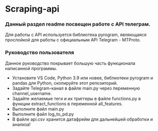 # Scraping-api

### Данный раздел readme посвещен работе с API телеграм.
Для работы с API используется библиотека pyrogram, являющаяся прослойкой для работы с официальным API Telegram - MTProto.

### Руководство пользователя
Данное руководство покрывает большую часть функционала написанной программы.

* Установите VS Code, Python 3.9 или новее, библиотеки pyrogram и pandas для Python, скопируйте этот репозиторий.
* Задайте Telegram-канал в файле main.py через переменную channel_username.
* Задайте желаемые теги и их триггеры в файле functions.py в функции extract_functions в переменной all_features.
* Выполните файл main.py
* Выполните файл log_to_pd.py
* В файле api.csv хранится датафрейм для дальнейшей обработки и анализа!
